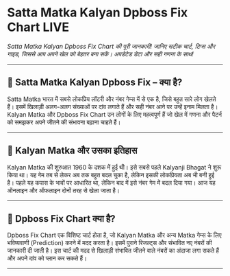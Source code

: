 # Satta Matka Kalyan Dpboss Fix Chart LIVE

 *Satta Matka Kalyan Dpboss Fix Chart की पूरी जानकारी! जानिए सटीक चार्ट, टिप्स और गाइड, जिससे आप अपने खेल को बेहतर बना सकें। अपडेटेड डेटा और सही गणना के साथ!*  

---

## 🔹 Satta Matka Kalyan Dpboss Fix – क्या है?  
Satta Matka भारत में सबसे लोकप्रिय लॉटरी और नंबर गेम्स में से एक है, जिसे बहुत सारे लोग खेलते हैं। इसमें खिलाड़ी अलग-अलग संख्याओं पर दांव लगाते हैं और सही नंबर आने पर उन्हें इनाम मिलता है। Kalyan Matka और Dpboss Fix Chart उन लोगों के लिए महत्वपूर्ण हैं जो खेल में गणना और पैटर्न को समझकर अपने जीतने की संभावना बढ़ाना चाहते हैं।  

---

## 🔹 Kalyan Matka और उसका इतिहास  
Kalyan Matka की शुरुआत 1960 के दशक में हुई थी। इसे सबसे पहले Kalyanji Bhagat ने शुरू किया था। यह गेम तब से लेकर अब तक बहुत बदल चुका है, लेकिन इसकी लोकप्रियता अब भी बनी हुई है। पहले यह कपास के भावों पर आधारित था, लेकिन बाद में इसे नंबर गेम में बदल दिया गया। आज यह ऑनलाइन और ऑफलाइन दोनों तरह से खेला जाता है।  

---

## 🔹 Dpboss Fix Chart क्या है?  
Dpboss Fix Chart एक विशिष्ट चार्ट होता है, जो Kalyan Matka और अन्य Matka गेम्स के लिए भविष्यवाणी (Prediction) करने में मदद करता है। इसमें पुराने रिजल्ट्स और संभावित नए नंबरों की जानकारी दी जाती है। इस चार्ट की मदद से खिलाड़ी संभावित जीतने वाले नंबरों का अंदाजा लगा सकते हैं और अपने दांव को प्लान कर सकते हैं।  

---
